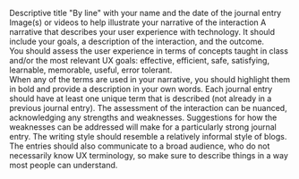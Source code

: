 Descriptive title
"By line" with your name and the date of the journal entry
Image(s) or videos to help illustrate your narrative of the interaction
A narrative that describes your user experience with technology. It should include your goals, a description of the interaction, and the outcome.  
You should assess the user experience in terms of concepts taught in class and/or the most relevant UX goals: effective, efficient, safe, satisfying, learnable, memorable, useful, error tolerant.  
When any of the terms are used in your narrative, you should highlight them in bold and provide a description in your own words. Each journal entry should have at least one unique term that is described (not already in a previous journal entry). 
The assessment of the interaction can be nuanced, acknowledging any strengths and weaknesses. Suggestions for how the weaknesses can be addressed will make for a particularly strong journal entry.
The writing style should resemble a relatively informal style of blogs. The entries should also communicate to a broad audience, who do not necessarily know UX terminology, so make sure to describe things in a way most people can understand.
